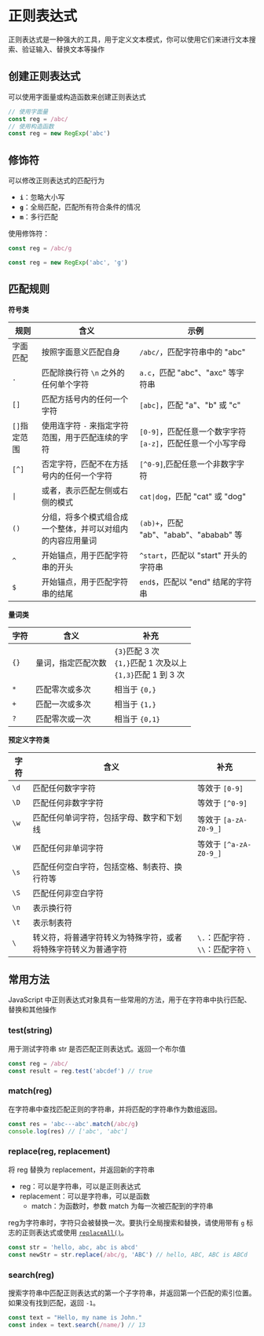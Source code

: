 # 正则表达式

正则表达式是一种强大的工具，用于定义文本模式，你可以使用它们来进行文本搜索、验证输入、替换文本等操作

## 创建正则表达式

可以使用字面量或构造函数来创建正则表达式

```js
// 使用字面量
const reg = /abc/
// 使用构造函数
const reg = new RegExp('abc')
```

## 修饰符

可以修改正则表达式的匹配行为

+ **`i`**：忽略大小写
+ **`g`**：全局匹配，匹配所有符合条件的情况
+ **`m`**：多行匹配

使用修饰符：

```js
const reg = /abc/g

const reg = new RegExp('abc', 'g')
```

## 匹配规则
**符号类**

| 规则         | 含义                                                       | 示例                                                         |
| ------------ | ---------------------------------------------------------- | ------------------------------------------------------------ |
| 字面匹配     | 按照字面意义匹配自身                                       | `/abc/`，匹配字符串中的 "abc"                                |
| `.`          | 匹配除换行符 `\n` 之外的任何单个字符                       | `a.c`，匹配 "abc"、"axc" 等字符串                            |
| `[]`         | 匹配方括号内的任何一个字符                                 | `[abc]`，匹配 "a"、"b" 或 "c"                                |
| `[]`指定范围 | 使用连字符 `-` 来指定字符范围，用于匹配连续的字符          | `[0-9]`，匹配任意一个数字字符<br />`[a-z]`，匹配任意一个小写字母 |
| `[^]`        | 否定字符，匹配不在方括号内的任何一个字符                   | `[^0-9]`,匹配任意一个非数字字符                              |
| `\|`          | 或者，表示匹配左侧或右侧的模式                             | `cat\|dog`，匹配 "cat" 或 "dog"                               |
| `()`         | 分组，将多个模式组合成一个整体，并可以对组内的内容应用量词 | `(ab)+`，匹配 "ab"、"abab"、"ababab" 等                      |
| `^`          | 开始锚点，用于匹配字符串的开头                             | `^start`，匹配以 "start" 开头的字符串                        |
| `$`          | 开始锚点，用于匹配字符串的结尾                             | `end$`，匹配以 "end" 结尾的字符串                            |

**量词类**

| 字符 | 含义               | 补充                                                         |
| ---- | ------------------ | ------------------------------------------------------------ |
| `{}` | 量词，指定匹配次数 | `{3}`匹配 3 次<br />`{1,}`匹配 1 次及以上<br />`{1,3}`匹配 1 到 3 次 |
| `*`  | 匹配零次或多次     | 相当于 `{0,}`                                                |
| `+`  | 匹配一次或多次     | 相当于 `{1,}`                                                |
| `?`  | 匹配零次或一次     | 相当于 `{0,1}`                                               |

**预定义字符类**

| 字符 | 含义                                                         | 补充                                       |
| ---- | ------------------------------------------------------------ | ------------------------------------------ |
| `\d` | 匹配任何数字字符                                             | 等效于 `[0-9]`                             |
| `\D` | 匹配任何非数字字符                                           | 等效于 `[^0-9]`                            |
| `\w` | 匹配任何单词字符，包括字母、数字和下划线                     | 等效于  `[a-zA-Z0-9_]`                     |
| `\W` | 匹配任何非单词字符                                           | 等效于  `[^a-zA-Z0-9_]`                    |
| `\s` | 匹配任何空白字符，包括空格、制表符、换行符等                 |                                            |
| `\S` | 匹配任何非空白字符                                           |                                            |
| `\n` | 表示换行符                                                   |                                            |
| `\t` | 表示制表符                                                   |                                            |
| `\`  | 转义符，将普通字符转义为特殊字符，或者将特殊字符转义为普通字符 | `\.`：匹配字符 `.`<br />`\\`：匹配字符 `\` |

## 常用方法

JavaScript 中正则表达式对象具有一些常用的方法，用于在字符串中执行匹配、替换和其他操作

### test(string)

用于测试字符串 str 是否匹配正则表达式。返回一个布尔值

```js
const reg = /abc/
const result = reg.test('abcdef') // true
```

### match(reg)

在字符串中查找匹配正则的字符串，并将匹配的字符串作为数组返回。

```js
const res = 'abc---abc'.match(/abc/g)
console.log(res) // ['abc', 'abc']
```

### replace(reg, replacement)

将 reg 替换为 replacement，并返回新的字符串

+ reg：可以是字符串，可以是正则表达式
+ replacement：可以是字符串，可以是函数
  + match：为函数时，参数 match 为每一次被匹配到的字符串

reg为字符串时，字符只会被替换一次。要执行全局搜索和替换，请使用带有 `g` 标志的正则表达式或使用 [`replaceAll()`](https://developer.mozilla.org/zh-CN/docs/Web/JavaScript/Reference/Global_Objects/String/replaceAll)。

```js
const str = 'hello, abc, abc is abcd'
const newStr = str.replace(/abc/g, 'ABC') // hello, ABC, ABC is ABCd
```

### search(reg)

搜索字符串中匹配正则表达式的第一个子字符串，并返回第一个匹配的索引位置。如果没有找到匹配，返回 `-1`。

```js
const text = "Hello, my name is John."
const index = text.search(/name/) // 13
```

